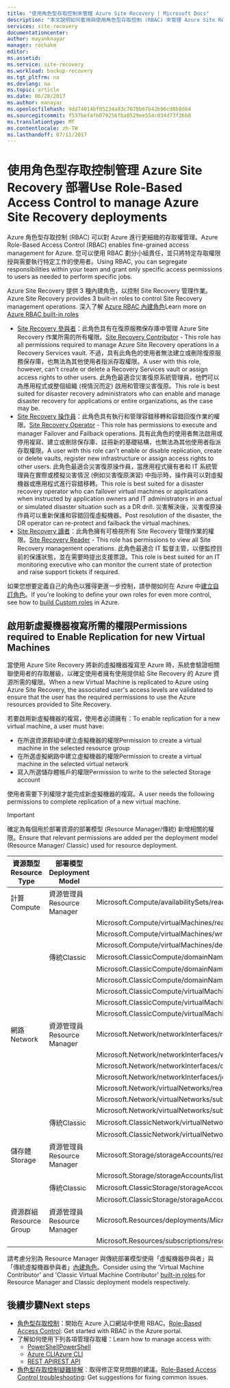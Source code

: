 ```yaml
---
title: "使用角色型存取控制來管理 Azure Site Recovery | Microsoft Docs"
description: "本文說明如何套用與使用角色型存取控制 (RBAC) 來管理 Azure Site Recovery 部署"
services: site-recovery
documentationcenter: 
author: mayanknayar
manager: rochakm
editor: 
ms.assetid: 
ms.service: site-recovery
ms.workload: backup-recovery
ms.tgt_pltfrm: na
ms.devlang: na
ms.topic: article
ms.date: 06/28/2017
ms.author: manayar
ms.openlocfilehash: 9dd74014bf05234a83c7678b67b42b96cd8b8d64
ms.sourcegitcommit: f537befafb079256fba0529ee554c034d73f36b0
ms.translationtype: MT
ms.contentlocale: zh-TW
ms.lasthandoff: 07/11/2017
---
```

# <a name="use-role-based-access-control-to-manage-azure-site-recovery-deployments"></a><span data-ttu-id="35c46-103">使用角色型存取控制管理 Azure Site Recovery 部署</span><span class="sxs-lookup"><span data-stu-id="35c46-103">Use Role-Based Access Control to manage Azure Site Recovery deployments</span></span>

<span data-ttu-id="35c46-104">Azure 角色型存取控制 (RBAC) 可以對 Azure 進行更細緻的存取權管理。</span><span class="sxs-lookup"><span data-stu-id="35c46-104">Azure Role-Based Access Control (RBAC) enables fine-grained access management for Azure.</span></span> <span data-ttu-id="35c46-105">您可以使用 RBAC 劃分小組責任，並只將特定存取權限授與需要執行特定工作的使用者。</span><span class="sxs-lookup"><span data-stu-id="35c46-105">Using RBAC, you can segregate responsibilities within your team and grant only specific access permissions to users as needed to perform specific jobs.</span></span>

<span data-ttu-id="35c46-106">Azure Site Recovery 提供 3 種內建角色，以控制 Site Recovery 管理作業。</span><span class="sxs-lookup"><span data-stu-id="35c46-106">Azure Site Recovery provides 3 built-in roles to control Site Recovery management operations.</span></span> <span data-ttu-id="35c46-107">深入了解 [Azure RBAC 內建角色](../active-directory/role-based-access-built-in-roles.md)</span><span class="sxs-lookup"><span data-stu-id="35c46-107">Learn more on [Azure RBAC built-in roles](../active-directory/role-based-access-built-in-roles.md)</span></span>

* <span data-ttu-id="35c46-108">[Site Recovery 參與者](../active-directory/role-based-access-built-in-roles.md#site-recovery-contributor)：此角色具有在復原服務保存庫中管理 Azure Site Recovery 作業所需的所有權限。</span><span class="sxs-lookup"><span data-stu-id="35c46-108">[Site Recovery Contributor](../active-directory/role-based-access-built-in-roles.md#site-recovery-contributor) - This role has all permissions required to manage Azure Site Recovery operations in a Recovery Services vault.</span></span> <span data-ttu-id="35c46-109">不過，具有此角色的使用者無法建立或刪除復原服務保存庫，也無法為其他使用者指派存取權限。</span><span class="sxs-lookup"><span data-stu-id="35c46-109">A user with this role, however, can't create or delete a Recovery Services vault or assign access rights to other users.</span></span> <span data-ttu-id="35c46-110">此角色最適合災害復原系統管理員，他們可以為應用程式或整個組織 (視情況而定) 啟用和管理災害復原。</span><span class="sxs-lookup"><span data-stu-id="35c46-110">This role is best suited for disaster recovery administrators who can enable and manage disaster recovery for applications or entire organizations, as the case may be.</span></span>
* <span data-ttu-id="35c46-111">[Site Recovery 操作員](../active-directory/role-based-access-built-in-roles.md#site-recovery-operator)：此角色具有執行和管理容錯移轉和容錯回復作業的權限。</span><span class="sxs-lookup"><span data-stu-id="35c46-111">[Site Recovery Operator](../active-directory/role-based-access-built-in-roles.md#site-recovery-operator) - This role has permissions to execute and manager Failover and Failback operations.</span></span> <span data-ttu-id="35c46-112">具有此角色的使用者無法啟用或停用複寫、建立或刪除保存庫、註冊新的基礎結構，也無法為其他使用者指派存取權限。</span><span class="sxs-lookup"><span data-stu-id="35c46-112">A user with this role can't enable or disable replication, create or delete vaults, register new infrastructure or assign access rights to other users.</span></span> <span data-ttu-id="35c46-113">此角色最適合災害復原操作員，當應用程式擁有者和 IT 系統管理員在實際或模擬災害情況 (例如災害復原演習) 中指示時，操作員可以對虛擬機器或應用程式進行容錯移轉。</span><span class="sxs-lookup"><span data-stu-id="35c46-113">This role is best suited for a disaster recovery operator who can failover virtual machines or applications when instructed by application owners and IT administrators in an actual or simulated disaster situation such as a DR drill.</span></span> <span data-ttu-id="35c46-114">災害解決後，災害復原操作員可以重新保護和容錯回復虛擬機器。</span><span class="sxs-lookup"><span data-stu-id="35c46-114">Post resolution of the disaster, the DR operator can re-protect and failback the virtual machines.</span></span>
* <span data-ttu-id="35c46-115">[Site Recovery 讀者](../active-directory/role-based-access-built-in-roles.md#site-recovery-reader)：此角色擁有可檢視所有 Site Recovery 管理作業的權限。</span><span class="sxs-lookup"><span data-stu-id="35c46-115">[Site Recovery Reader](../active-directory/role-based-access-built-in-roles.md#site-recovery-reader) - This role has permissions to view all Site Recovery management operations.</span></span> <span data-ttu-id="35c46-116">此角色最適合 IT 監督主管，以便監控目前的保護狀態，並在需要時提出支援票證。</span><span class="sxs-lookup"><span data-stu-id="35c46-116">This role is best suited for an IT monitoring executive who can monitor the current state of protection and raise support tickets if required.</span></span>

<span data-ttu-id="35c46-117">如果您想要定義自己的角色以獲得更進一步控制，請參閱如何在 Azure 中[建立自訂角色](../active-directory/role-based-access-control-custom-roles.md)。</span><span class="sxs-lookup"><span data-stu-id="35c46-117">If you're looking to define your own roles for even more control, see how to [build Custom roles](../active-directory/role-based-access-control-custom-roles.md) in Azure.</span></span>

## <a name="permissions-required-to-enable-replication-for-new-virtual-machines"></a><span data-ttu-id="35c46-118">啟用新虛擬機器複寫所需的權限</span><span class="sxs-lookup"><span data-stu-id="35c46-118">Permissions required to Enable Replication for new Virtual Machines</span></span>
<span data-ttu-id="35c46-119">當使用 Azure Site Recovery 將新的虛擬機器複寫至 Azure 時，系統會驗證相關聯使用者的存取層級，以確定使用者擁有使用提供給 Site Recovery 的 Azure 資源所需的權限。</span><span class="sxs-lookup"><span data-stu-id="35c46-119">When a new Virtual Machine is replicated to Azure using Azure Site Recovery, the associated user's access levels are validated to ensure that the user has the required permissions to use the Azure resources provided to Site Recovery.</span></span>

<span data-ttu-id="35c46-120">若要啟用新虛擬機器的複寫，使用者必須擁有：</span><span class="sxs-lookup"><span data-stu-id="35c46-120">To enable replication for a new virtual machine, a user must have:</span></span>
* <span data-ttu-id="35c46-121">在所選資源群組中建立虛擬機器的權限</span><span class="sxs-lookup"><span data-stu-id="35c46-121">Permission to create a virtual machine in the selected resource group</span></span>
* <span data-ttu-id="35c46-122">在所選虛擬網路中建立虛擬機器的權限</span><span class="sxs-lookup"><span data-stu-id="35c46-122">Permission to create a virtual machine in the selected virtual network</span></span>
* <span data-ttu-id="35c46-123">寫入所選儲存體帳戶的權限</span><span class="sxs-lookup"><span data-stu-id="35c46-123">Permission to write to the selected Storage account</span></span>

<span data-ttu-id="35c46-124">使用者需要下列權限才能完成新虛擬機器的複寫。</span><span class="sxs-lookup"><span data-stu-id="35c46-124">A user needs the following permissions to complete replication of a new virtual machine.</span></span>

> [!IMPORTANT]
><span data-ttu-id="35c46-125">確定為每個用於部署資源的部署模型 (Resource Manager/傳統) 新增相關的權限。</span><span class="sxs-lookup"><span data-stu-id="35c46-125">Ensure that relevant permissions are added per the deployment model (Resource Manager/ Classic) used for resource deployment.</span></span>

| <span data-ttu-id="35c46-126">**資源類型**</span><span class="sxs-lookup"><span data-stu-id="35c46-126">**Resource Type**</span></span> | <span data-ttu-id="35c46-127">**部署模型**</span><span class="sxs-lookup"><span data-stu-id="35c46-127">**Deployment Model**</span></span> | <span data-ttu-id="35c46-128">**權限**</span><span class="sxs-lookup"><span data-stu-id="35c46-128">**Permission**</span></span> |
| --- | --- | --- |
| <span data-ttu-id="35c46-129">計算</span><span class="sxs-lookup"><span data-stu-id="35c46-129">Compute</span></span> | <span data-ttu-id="35c46-130">資源管理員</span><span class="sxs-lookup"><span data-stu-id="35c46-130">Resource Manager</span></span> | <span data-ttu-id="35c46-131">Microsoft.Compute/availabilitySets/read</span><span class="sxs-lookup"><span data-stu-id="35c46-131">Microsoft.Compute/availabilitySets/read</span></span> |
|  |  | <span data-ttu-id="35c46-132">Microsoft.Compute/virtualMachines/read</span><span class="sxs-lookup"><span data-stu-id="35c46-132">Microsoft.Compute/virtualMachines/read</span></span> |
|  |  | <span data-ttu-id="35c46-133">Microsoft.Compute/virtualMachines/write</span><span class="sxs-lookup"><span data-stu-id="35c46-133">Microsoft.Compute/virtualMachines/write</span></span> |
|  |  | <span data-ttu-id="35c46-134">Microsoft.Compute/virtualMachines/delete</span><span class="sxs-lookup"><span data-stu-id="35c46-134">Microsoft.Compute/virtualMachines/delete</span></span> |
|  | <span data-ttu-id="35c46-135">傳統</span><span class="sxs-lookup"><span data-stu-id="35c46-135">Classic</span></span> | <span data-ttu-id="35c46-136">Microsoft.ClassicCompute/domainNames/read</span><span class="sxs-lookup"><span data-stu-id="35c46-136">Microsoft.ClassicCompute/domainNames/read</span></span> |
|  |  | <span data-ttu-id="35c46-137">Microsoft.ClassicCompute/domainNames/write</span><span class="sxs-lookup"><span data-stu-id="35c46-137">Microsoft.ClassicCompute/domainNames/write</span></span> |
|  |  | <span data-ttu-id="35c46-138">Microsoft.ClassicCompute/domainNames/delete</span><span class="sxs-lookup"><span data-stu-id="35c46-138">Microsoft.ClassicCompute/domainNames/delete</span></span> |
|  |  | <span data-ttu-id="35c46-139">Microsoft.ClassicCompute/virtualMachines/read</span><span class="sxs-lookup"><span data-stu-id="35c46-139">Microsoft.ClassicCompute/virtualMachines/read</span></span> |
|  |  | <span data-ttu-id="35c46-140">Microsoft.ClassicCompute/virtualMachines/write</span><span class="sxs-lookup"><span data-stu-id="35c46-140">Microsoft.ClassicCompute/virtualMachines/write</span></span> |
|  |  | <span data-ttu-id="35c46-141">Microsoft.ClassicCompute/virtualMachines/delete</span><span class="sxs-lookup"><span data-stu-id="35c46-141">Microsoft.ClassicCompute/virtualMachines/delete</span></span> |
| <span data-ttu-id="35c46-142">網路</span><span class="sxs-lookup"><span data-stu-id="35c46-142">Network</span></span> | <span data-ttu-id="35c46-143">資源管理員</span><span class="sxs-lookup"><span data-stu-id="35c46-143">Resource Manager</span></span> | <span data-ttu-id="35c46-144">Microsoft.Network/networkInterfaces/read</span><span class="sxs-lookup"><span data-stu-id="35c46-144">Microsoft.Network/networkInterfaces/read</span></span> |
|  |  | <span data-ttu-id="35c46-145">Microsoft.Network/networkInterfaces/write</span><span class="sxs-lookup"><span data-stu-id="35c46-145">Microsoft.Network/networkInterfaces/write</span></span> |
|  |  | <span data-ttu-id="35c46-146">Microsoft.Network/networkInterfaces/delete</span><span class="sxs-lookup"><span data-stu-id="35c46-146">Microsoft.Network/networkInterfaces/delete</span></span> |
|  |  | <span data-ttu-id="35c46-147">Microsoft.Network/networkInterfaces/join/action</span><span class="sxs-lookup"><span data-stu-id="35c46-147">Microsoft.Network/networkInterfaces/join/action</span></span> |
|  |  | <span data-ttu-id="35c46-148">Microsoft.Network/virtualNetworks/read</span><span class="sxs-lookup"><span data-stu-id="35c46-148">Microsoft.Network/virtualNetworks/read</span></span> |
|  |  | <span data-ttu-id="35c46-149">Microsoft.Network/virtualNetworks/subnets/read</span><span class="sxs-lookup"><span data-stu-id="35c46-149">Microsoft.Network/virtualNetworks/subnets/read</span></span> |
|  |  | <span data-ttu-id="35c46-150">Microsoft.Network/virtualNetworks/subnets/join/action</span><span class="sxs-lookup"><span data-stu-id="35c46-150">Microsoft.Network/virtualNetworks/subnets/join/action</span></span> |
|  | <span data-ttu-id="35c46-151">傳統</span><span class="sxs-lookup"><span data-stu-id="35c46-151">Classic</span></span> | <span data-ttu-id="35c46-152">Microsoft.ClassicNetwork/virtualNetworks/read</span><span class="sxs-lookup"><span data-stu-id="35c46-152">Microsoft.ClassicNetwork/virtualNetworks/read</span></span> |
|  |  | <span data-ttu-id="35c46-153">Microsoft.ClassicNetwork/virtualNetworks/join/action</span><span class="sxs-lookup"><span data-stu-id="35c46-153">Microsoft.ClassicNetwork/virtualNetworks/join/action</span></span> |
| <span data-ttu-id="35c46-154">儲存體</span><span class="sxs-lookup"><span data-stu-id="35c46-154">Storage</span></span> | <span data-ttu-id="35c46-155">資源管理員</span><span class="sxs-lookup"><span data-stu-id="35c46-155">Resource Manager</span></span> | <span data-ttu-id="35c46-156">Microsoft.Storage/storageAccounts/read</span><span class="sxs-lookup"><span data-stu-id="35c46-156">Microsoft.Storage/storageAccounts/read</span></span> |
|  |  | <span data-ttu-id="35c46-157">Microsoft.Storage/storageAccounts/listkeys/action</span><span class="sxs-lookup"><span data-stu-id="35c46-157">Microsoft.Storage/storageAccounts/listkeys/action</span></span> |
|  | <span data-ttu-id="35c46-158">傳統</span><span class="sxs-lookup"><span data-stu-id="35c46-158">Classic</span></span> | <span data-ttu-id="35c46-159">Microsoft.ClassicStorage/storageAccounts/read</span><span class="sxs-lookup"><span data-stu-id="35c46-159">Microsoft.ClassicStorage/storageAccounts/read</span></span> |
|  |  | <span data-ttu-id="35c46-160">Microsoft.ClassicStorage/storageAccounts/listKeys/action</span><span class="sxs-lookup"><span data-stu-id="35c46-160">Microsoft.ClassicStorage/storageAccounts/listKeys/action</span></span> |
| <span data-ttu-id="35c46-161">資源群組</span><span class="sxs-lookup"><span data-stu-id="35c46-161">Resource Group</span></span> | <span data-ttu-id="35c46-162">資源管理員</span><span class="sxs-lookup"><span data-stu-id="35c46-162">Resource Manager</span></span> | <span data-ttu-id="35c46-163">Microsoft.Resources/deployments/*</span><span class="sxs-lookup"><span data-stu-id="35c46-163">Microsoft.Resources/deployments/*</span></span> |
|  |  | <span data-ttu-id="35c46-164">Microsoft.Resources/subscriptions/resourceGroups/read</span><span class="sxs-lookup"><span data-stu-id="35c46-164">Microsoft.Resources/subscriptions/resourceGroups/read</span></span> |

<span data-ttu-id="35c46-165">請考慮分別為 Resource Manager 與傳統部署模型使用「虛擬機器參與者」與「傳統虛擬機器參與者」[內建角色](../active-directory/role-based-access-built-in-roles.md)。</span><span class="sxs-lookup"><span data-stu-id="35c46-165">Consider using the 'Virtual Machine Contributor' and 'Classic Virtual Machine Contributor' [built-in roles](../active-directory/role-based-access-built-in-roles.md) for Resource Manager and Classic deployment models respectively.</span></span>

## <a name="next-steps"></a><span data-ttu-id="35c46-166">後續步驟</span><span class="sxs-lookup"><span data-stu-id="35c46-166">Next steps</span></span>
* <span data-ttu-id="35c46-167">[角色型存取控制](../active-directory/role-based-access-control-configure.md)：開始在 Azure 入口網站中使用 RBAC。</span><span class="sxs-lookup"><span data-stu-id="35c46-167">[Role-Based Access Control](../active-directory/role-based-access-control-configure.md): Get started with RBAC in the Azure portal.</span></span>
* <span data-ttu-id="35c46-168">了解如何使用下列各項管理存取權：</span><span class="sxs-lookup"><span data-stu-id="35c46-168">Learn how to manage access with:</span></span>
  * [<span data-ttu-id="35c46-169">PowerShell</span><span class="sxs-lookup"><span data-stu-id="35c46-169">PowerShell</span></span>](../active-directory/role-based-access-control-manage-access-powershell.md)
  * [<span data-ttu-id="35c46-170">Azure CLI</span><span class="sxs-lookup"><span data-stu-id="35c46-170">Azure CLI</span></span>](../active-directory/role-based-access-control-manage-access-azure-cli.md)
  * [<span data-ttu-id="35c46-171">REST API</span><span class="sxs-lookup"><span data-stu-id="35c46-171">REST API</span></span>](../active-directory/role-based-access-control-manage-access-rest.md)
* <span data-ttu-id="35c46-172">[角色型存取控制疑難排解](../active-directory/role-based-access-control-troubleshooting.md)︰取得修正常見問題的建議。</span><span class="sxs-lookup"><span data-stu-id="35c46-172">[Role-Based Access Control troubleshooting](../active-directory/role-based-access-control-troubleshooting.md): Get suggestions for fixing common issues.</span></span>
